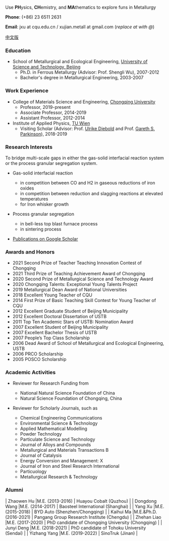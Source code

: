 Use **PH**ysics, **CH**emistry, and **MA**thematics to explore funs in Metallurgy

**Phone**: (+86) 23 6511 2631

**Email**: jxu at cqu.edu.cn / xujian.metall at gmail.com (_replace at with @_)

[中文版](./Chinese-page.html)

### Education

- School of Metallurgical and Ecological Engineering, [University of Science and Technology, Beijing](https://en.wikipedia.org/wiki/University_of_Science_and_Technology_Beijing)
	- Ph.D. in Ferrous Metallurgy (Advisor: Prof. Shengli Wu), 2007-2012
	- Bachelor's degree in Metallurgical Engineering, 2003-2007

### Work Experience

- College of Materials Science and Engineering, [Chongqing University](https://en.wikipedia.org/wiki/Chongqing_University)
	- Professor, 2019-present
	- Associate Professor, 2014-2019
	- Assistant Professor, 2012-2014
- Institute of Applied Physics, [TU Wien](https://en.wikipedia.org/wiki/TU_Wien)
	- Visiting Scholar (Advisor: Prof. [Ulrike Diebold](http://www.iap.tuwien.ac.at/www/surface/group/diebold/index) and Prof. [Gareth S. Parkinson](http://www.iap.tuwien.ac.at/www/surface/group/parkinson/index)), 2018-2019

### Research Interests

To bridge multi-scale gaps in either the gas-solid interfacial reaction system or the process granular segregation system. 

- Gas-solid interfacial reaction
	- in competition between CO and H2 in gaseous reductions of iron oxides
	- in competition between reduction and slagging reactions at elevated temperatures
	- for Iron whisker growth

- Process granular segregation
	- in bell-less top blast furnace process
	- in sintering process

- [Publications on Google Scholar](https://scholar.google.com/citations?user=A1FG06EAAAAJ&hl=EN)

### Awards and Honors
*   2021  Second Prize of Teacher Teaching Innovation Contest of Chongqing 
*   2021  Third Prize of Teaching Achievement Award of Chongqing 
*   2020  Second Prize of Metallurgical Science and Technology Award
*   2020  Chongqing Talents: Exceptional Young Talents Project
*   2019  Metallurgical Dean Award of National Universities
*   2018  Excellent Young Teacher of CQU
*   2014  First Prize of Basic Teaching Skill Contest for Young Teacher of CQU
*   2012  Excellent Graduate Student of Beijing Municipality
*   2012  Excellent Doctoral Dissertation of USTB
*   2011  Top Ten Academic Stars of USTB: Nomination Award
*   2007  Excellent Student of Beijing Municipality
*   2007  Excellent Bachelor Thesis of USTB
*   2007  People’s Top Class Scholarship
*   2006  Dead Award of School of Metallurgical and Ecological Engineering, USTB
*   2006  PRCO Scholarship
*   2005  POSCO Scholarship

### Academic Activities
- Reviewer for Research Funding from
	-  National Natural Science Foundation of China
	-  Natural Science Foundation of Chongqing, China

- Reviewer for Scholarly Journals, such as
	- Chemical Engineering Communications
	- Environmental Science & Technology
	- Applied Mathematical Modelling
	- Powder Technology
	- Particulate Science and Technology
	- Journal of Alloys and Compounds
	- Metallurgical and Materials Transactions B
	- Journal of Catalysis
	- Energy Conversion and Management: X
	- Journal of Iron and Steel Research International
	- Particuology
	- Metallurgical Research & Technology
  
### Alumni

| Zhaowen Hu |M.E.  (2013-2016)    | Huayou Cobalt  (Quzhou) |
| Dongdong Wang |M.E. (2014-2017) | Baosteel International (Shanghai)   | 
| Yang Xu |M.E. (2015-2018)       | BYD Auto (Shenzhen/Chongqing)      | 
| Kaihui Ma |M.E.&Ph.D. (2016-2021)     | Pangang Group Research Institute (Chengdu) |
| Zhehan Liao |M.E. (2017-2020)   | PhD candidate of Chongqing University  (Chongqing) |
| Junyi Deng |M.E.  (2018-2021)    | PhD candidate of Tohoku University (Sendai) |
| Yizhang Yang |M.E.  (2019-2022)  | SinoTruk (Jinan) |
